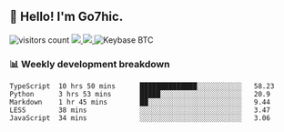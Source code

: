 ## 👋 Hello! I'm Go7hic.

 ![visitors count](https://visitors-by-url-pls-dont-use-this-in-your-repo.vercel.app/Go7hic-github-readme)
 <a href="https://twitter.com/Go7hic">
    <img src="https://img.shields.io/badge/-@Go7hic-1ca0f1?style=flat-square&labelColor=1ca0f1&logo=twitter&logoColor=white&link=https://twitter.com/Go7hic">
   <a/>
   <a href="mailto:gtfx0209@gmail.com">
    <img src="https://img.shields.io/badge/-gtfx0209@gmail.com-c14438?style=flat-square&logo=Gmail&logoColor=white&link=mailto:gtfx0209@gmail.com">
   <a/>
    ![Keybase BTC](https://img.shields.io/keybase/btc/Go7hic)
 <!--
🔭 I’m currently working
🌱 I’m currently learning
💬 Ask me about 
📫 How to reach me: 
⚡ Fun fact: 
-->
 <!--
![My Github Stats](https://github-readme-stats.vercel.app/api?username=Go7hic&show_icons=true&count_private=true)

-->

### 📊 Weekly development breakdown
<!--START_SECTION:waka-->
```text
TypeScript  10 hrs 50 mins      ██████████████░░░░░░░░░░░   58.23 
Python      3 hrs 53 mins       █████░░░░░░░░░░░░░░░░░░░░   20.9 
Markdown    1 hr 45 mins        ██░░░░░░░░░░░░░░░░░░░░░░░   9.44 
LESS        38 mins             ░░░░░░░░░░░░░░░░░░░░░░░░░   3.47 
JavaScript  34 mins             ░░░░░░░░░░░░░░░░░░░░░░░░░   3.06
```
<!--END_SECTION:waka-->
    

